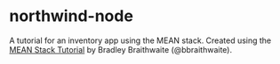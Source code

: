 # northwind-node
A tutorial for an inventory app using the MEAN stack.
Created using the [MEAN Stack Tutorial](http://www.bradoncode.com/tutorials/learn-mean-stack-tutorial/) by Bradley Braithwaite (@bbraithwaite).

